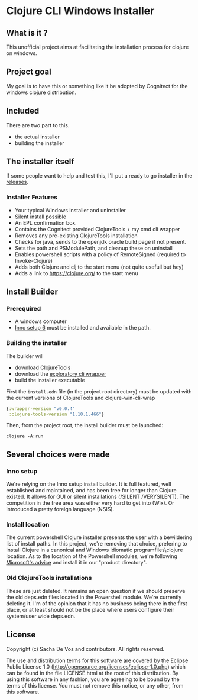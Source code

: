 # Clojure CLI Windows Installer
## What is it ?
This unofficial project aims at facilitating the installation process for clojure on windows. 
## Project goal
My goal is to have this or something like it be adopted by Cognitect for the windows clojure distribution.
## Included
There are two part to this. 
- the actual installer
- building the installer
## The installer itself
If some people want to help and test this, I'll put a ready to go installer in the [releases](https://github.com/cark/Clojure-CLI-Windows-Installer/releases).
### Installer Features
- Your typical Windows installer and uninstaller
- Silent install possible
- An EPL confirmation box.
- Contains the Cognitect provided ClojureTools + my cmd cli wrapper
- Removes any pre-existing ClojureTools installation
- Checks for java, sends to the openjdk oracle build page if not present.
- Sets the path and PSModulePath, and cleanup these on uninstall
- Enables powershell scripts with a policy of RemoteSigned (required to Invoke-Clojure)
- Adds both Clojure and clj to the start menu (not quite usefull but hey)
- Adds a link to https://clojure.org/ to the start menu
## Install Builder
### Prerequired
- A windows computer
- [Inno setup 6](http://www.jrsoftware.org/isdl.php) must be installed and available in the path.
### Building the installer
The builder will
- download ClojureTools
- download the [exploratory cli wrapper](https://github.com/cark/clojure-win-cli-wrap)
- build the installer executable

First the `install.edn` file (in the project root directory) must be updated with the current versions of ClojureTools and clojure-win-cli-wrap
```clojure
{:wrapper-version "v0.0.4"
 :clojure-tools-version "1.10.1.466"}
```

Then, from the project root, the install builder must be launched:
```
clojure -A:run
```
## Several choices were made 
### Inno setup
We're relying on the Inno setup install builder. It is full featured, well established and maintained, and has been free for longer than Clojure existed. It allows for GUI or silent installations (/SILENT /VERYSILENT).
The competition in the free area was either very hard to get into (Wix). Or introduced a pretty foreign language (NSIS).
### Install location
The current powershell Clojure installer presents the user with a bewildering list of install paths. In this project, we're removing that choice, prefering to install Clojure in a canonical and Windows idiomatic programfiles\clojure location.
As to the location of the Powershell modules, we're following [Microsoft's advice](https://docs.microsoft.com/en-us/powershell/developer/module/installing-a-powershell-module#installing-modules-in-a-product-directory) and install it in our "product directory".
### Old ClojureTools installations
These are just deleted. It remains an open question if we should preserve the old deps.edn files located in the Powershell module.
We're currently deleting it. I'm of the opinion that it has no business being there in the first place, or at least should not
be the place where users configure their system/user wide deps.edn.
## License
Copyright (c) Sacha De Vos and contributors. All rights reserved.

The use and distribution terms for this software are covered by the Eclipse Public License 1.0 (http://opensource.org/licenses/eclipse-1.0.php) which can be found in the file LICENSE.html at the root of this distribution. By using this software in any fashion, you are agreeing to be bound by the terms of this license. You must not remove this notice, or any other, from this software.

